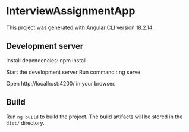 # InterviewAssignmentApp

This project was generated with [Angular CLI](https://github.com/angular/angular-cli) version 18.2.14.

## Development server

Install dependencies: npm install

Start the development server Run command : ng serve

Open http://localhost:4200/ in your browser.

## Build

Run `ng build` to build the project. The build artifacts will be stored in the `dist/` directory.
